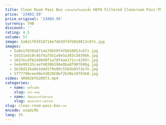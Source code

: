 ```yaml
---
title: Clean Room Pass Box กล่องถ่ายโอนฆ่าเชื้อ HEPA Filtered Cleanroom Pass-Through Chambers และกล่องถ่ายโอนตัวอย่าง
price: '23403.59'
price_original: '23403.59'
currency: THB
discount: ''
rating: 4.5
volume: 57
image: Sa8e1f03910714e7db59f4fb018013c6fz.jpg
images:
  - Sa8e1f03910714e7db59f4fb018013c6fz.jpg
  - Sd151edc0c4b74a75b1a9e5a383c50398k.jpg
  - S657ecdfb249940f1a78f4a4171cc4195t.jpg
  - Sede99135caef4830b598e0ba8f907b9bg.jpg
  - Sb38d12ba9e1d4d1f9e89c556da93f2e7e.jpg
  - S777798ceed0e4382958bf2b30e19f03b0.jpg
video: 4000267628073.mp4
categories:
  - name: เครื่องมือ
    slug: เคร-องม
  - name: วัดและการวิเคราะห์
    slug: ดและการว-เคราะห
slug: clean-room-pass-box-กล
encode: ooqULMG
lang: th
---
```

  